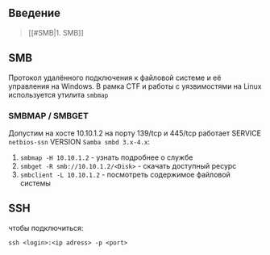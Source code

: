 ## Введение 

> [[#SMB|1. SMB]]

## SMB
Протокол удалённого подключения к файловой системе и её управления на Windows. В рамка CTF и работы с уязвимостями на Linux используется утилита `smbmap`
### SMBMAP / SMBGET
Допустим на хосте 10.10.1.2 на порту 139/tcp и 445/tcp работает SERVICE `netbios-ssn` VERSION `Samba smbd 3.x-4.x`:
1. `smbmap -H 10.10.1.2` - узнать подробнее о службе
2. `smbget -R smb://10.10.1.2/<Disk>` - скачать доступный ресурс
3. `smbclient -L 10.10.1.2` - посмотреть содержимое файловой системы

## SSH
чтобы подключиться:
``` 
ssh <login>:<ip adress> -p <port>
```